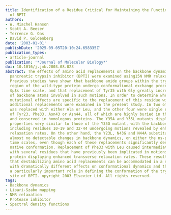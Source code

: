 ```yaml
---
title: Identification of a Residue Critical for Maintaining the Functional Conformation
  of BPTI
authors:
- W. Miachel Hanson
- Scott A. Beeser
- Terrence G. Oas
- David P. Goldenberg
date: '2003-01-01'
publishDate: '2025-09-05T20:10:24.658335Z'
publication_types:
- article-journal
publication: '*Journal of Molecular Biology*'
doi: 10.1016/j.jmb.2003.08.023
abstract: The effects of amino acid replacements on the backbone dynamics of bovine
  pancreatic trypsin inhibitor (BPTI) were examined using15N NMR relaxation experiments.
  Previous studies have shown that backbone amide groups within the trypsin-binding
  region of the wild-type protein undergo conformational exchange processes on the
  $μ$s time scale, and that replacement of Tyr35 with Gly greatly increases the number
  of backbone atoms involved in such motions. In order to determine whether these
  mutational effects are specific to the replacement of this residue with Gly, six
  additional replacements were examined in the present study. In two of these, Tyr35
  was replaced with either Ala or Leu, and the other four were single replacements
  of Tyr23, Phe33, Asn43 or Asn44, all of which are highly buried in the native structure
  and conserved in homologous proteins. The Y35A and Y35L mutants displayed dynamic
  properties very similar to those of the Y35G mutant, with the backbone segments
  including residues 10-19 and 32-44 undergoing motions revealed by enhanced15N transverse
  relaxation rates. On the other hand, the Y23L, N43G and N44A substitutions caused
  almost no detectable changes in backbone dynamics, on either the ns-ps or ms-$μ$s
  time scales, even though each of these replacements significantly destabilizes the
  native conformation. Replacement of Phe33 with Leu caused intermediate effects,
  with several residues that have previously been implicated in motions in the wild-type
  protein displaying enhanced transverse relaxation rates. These results demonstrate
  that destabilizing amino acid replacements can be accommodated in a native protein
  with dramatically different effects on conformational dynamics and that Tyr35 plays
  a particularly important role in defining the conformation of the trypsin-binding
  site of BPTI. o̧pyright 2003 Elsevier Ltd. All rights reserved.
tags:
- Backbone dynamics
- Lipari-Szabo mapping
- NMR relaxation
- Protease inhibitor
- Spectral density functions
---
```

